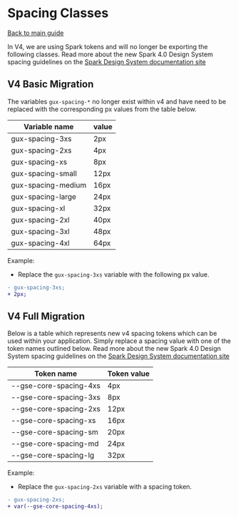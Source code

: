 # Spacing Classes

[Back to main guide](./readme.md)

In V4, we are using Spark tokens and will no longer be exporting the following classes. Read more about the new Spark 4.0 Design System spacing guidelines on the [Spark Design System documentation site](https://spark.genesys.com/latest/foundations/spacing/design-MpmyI1Ym)

## V4 Basic Migration

The variables `gux-spacing-*` no longer exist within v4 and have need to be replaced with the corresponding px values from the table below.

| Variable name      | value |
| ------------------ | ----- |
| gux-spacing-3xs    | 2px   |
| gux-spacing-2xs    | 4px   |
| gux-spacing-xs     | 8px   |
| gux-spacing-small  | 12px  |
| gux-spacing-medium | 16px  |
| gux-spacing-large  | 24px  |
| gux-spacing-xl     | 32px  |
| gux-spacing-2xl    | 40px  |
| gux-spacing-3xl    | 48px  |
| gux-spacing-4xl    | 64px  |

Example:

- Replace the `gux-spacing-3xs` variable with the following px value.

```diff
- gux-spacing-3xs;
+ 2px;
```

## V4 Full Migration

Below is a table which represents new v4 spacing tokens which can be used within your application. Simply replace a spacing value with one of the token names outlined below. Read more about the new Spark 4.0 Design System spacing guidelines on the [Spark Design System documentation site](https://spark.genesys.com/latest/foundations/spacing/design-MpmyI1Ym)

| Token name             | Token value |
| ---------------------- | ----------- |
| --gse-core-spacing-4xs | 4px         |
| --gse-core-spacing-3xs | 8px         |
| --gse-core-spacing-2xs | 12px        |
| --gse-core-spacing-xs  | 16px        |
| --gse-core-spacing-sm  | 20px        |
| --gse-core-spacing-md  | 24px        |
| --gse-core-spacing-lg  | 32px        |

Example:

- Replace the `gux-spacing-2xs` variable with a spacing token.

```diff
- gux-spacing-2xs;
+ var(--gse-core-spacing-4xs);
```
